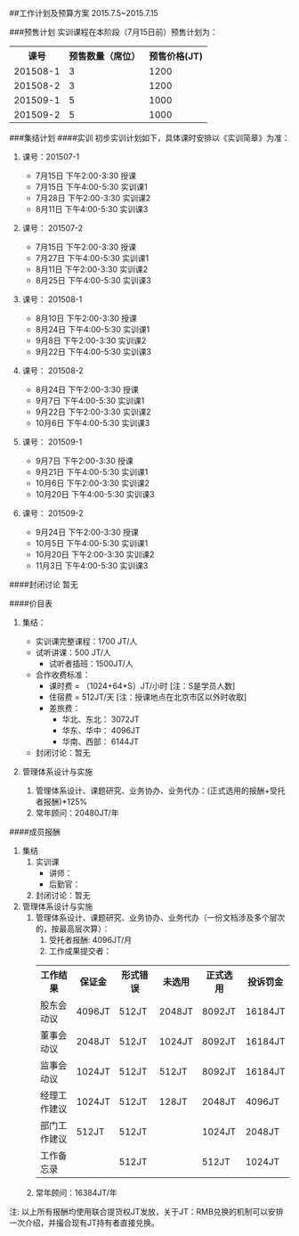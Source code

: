 ##工作计划及预算方案
2015.7.5~2015.7.15

###预售计划
实训课程在本阶段（7月15日前）预售计划为：
<table>
<tr><th>课号</th><th>预售数量（席位）</th><th>预售价格(JT)</th></tr>
<tr><td>201508-1</td><td>3</td><td>1200</td></tr>
<tr><td>201508-2</td><td>3</td><td>1200</td></tr>
<tr><td>201509-1</td><td>5</td><td>1000</td></tr>
<tr><td>201509-2</td><td>5</td><td>1000</td></tr>
</table>

###集结计划
####实训
初步实训计划如下，具体课时安排以《实训简章》为准：

1. 课号：201507-1
	* 7月15日 下午2:00-3:30 授课
	* 7月15日 下午4:00-5:30 实训课1
	* 7月28日 下午2:00-3:30 实训课2
	* 8月11日 下午4:00-5:30 实训课3

2. 课号： 201507-2
	* 7月15日 下午2:00-3:30 授课
  	* 7月27日 下午4:00-5:30 实训课1
  	* 8月11日 下午2:00-3:30 实训课2
  	* 8月25日 下午4:00-5:30 实训课3

3. 课号： 201508-1
	* 8月10日 下午2:00-3:30 授课
  	* 8月24日 下午4:00-5:30 实训课1
  	* 9月8日 下午2:00-3:30 实训课2
  	* 9月22日 下午4:00-5:30 实训课3

4. 课号： 201508-2
	* 8月24日 下午2:00-3:30 授课
  	* 9月7日 下午4:00-5:30 实训课1
  	* 9月22日 下午2:00-3:30 实训课2
  	* 10月6日 下午4:00-5:30 实训课3

5. 课号： 201509-1
	* 9月7日 下午2:00-3:30 授课
  	* 9月21日 下午4:00-5:30 实训课1
  	* 10月6日 下午2:00-3:30 实训课2
  	* 10月20日 下午4:00-5:30 实训课3

6. 课号： 201509-2
	* 9月24日 下午2:00-3:30 授课
  	* 10月5日 下午4:00-5:30 实训课1
  	* 10月20日 下午2:00-3:30 实训课2
  	* 11月3日 下午4:00-5:30 实训课3

####封闭讨论
暂无

####价目表
1. 集结：
	* 实训课完整课程：1700 JT/人
	* 试听讲课：500 JT/人
		* 试听者插班：1500JT/人 
	* 合作收费标准：
		* 课时费 = （1024+64\*S）JT/小时 [注：S是学员人数]
		* 住宿费 = 512JT/天 [注：授课地点在北京市区以外时收取]
		* 差旅费：
			* 华北、东北：	 3072JT
			* 华东、华中： 	 4096JT
			* 华南、西部：	 6144JT
	* 封闭讨论：暂无

2. 管理体系设计与实施
	1. 管理体系设计、课题研究、业务协办、业务代办：(正式选用的报酬+受托者报酬)*125%
	2. 常年顾问：20480JT/年

####成员报酬
1. 集结
	1. 实训课
		* 讲师：
		* 后勤官：
	2. 封闭讨论：暂无
2. 管理体系设计与实施
	1. 管理体系设计、课题研究、业务协办、业务代办（一份文档涉及多个层次的，按最高层次算）：
		1. 受托者报酬: 4096JT/月
		2. 工作成果提交者：
		<table>
		<tr><th>工作结果</th><th>保证金</th><th>形式错误</th><th>未选用</th><th>正式选用</th><th>投诉罚金</th></tr>
		<tr><td>股东会动议</td><td>4096JT</td><td>512JT</td><td>2048JT</td><td>8092JT</td><td>16184JT</td></tr>
		<tr><td>董事会动议</td><td>2048JT</td><td>512JT</td><td>1024JT</td><td>8092JT</td><td>16184JT</td></tr>
		<tr><td>监事会动议</td><td>1024JT</td><td>512JT</td><td>512JT</td><td>8092JT</td><td>16184JT</td></tr>
		<tr><td>经理工作建议</td><td>1024JT</td><td>512JT</td><td>128JT</td><td>2048JT</td><td>4096JT</td></tr>
		<tr><td>部门工作建议</td><td>512JT</td><td>512JT</td><td></td><td>1024JT</td><td>2048JT</td></tr>
		<tr><td>工作备忘录</td><td></td><td>512JT</td><td></td><td>512JT</td><td>1024JT</td></tr>
		</table>
	2. 常年顾问：16384JT/年

注: 以上所有报酬均使用联合提货权JT发放，关于JT：RMB兑换的机制可以安排一次介绍，并撮合现有JT持有者直接兑换。

